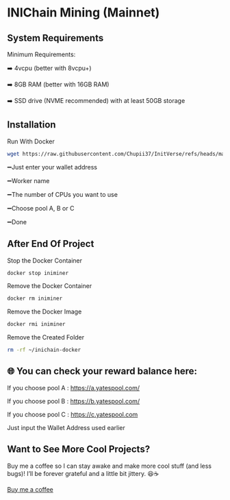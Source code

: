 #  INIChain Mining (Mainnet)

## System Requirements
Minimum Requirements:

➡️ 4vcpu (better with 8vcpu+)

➡️ 8GB RAM (better with 16GB RAM)

➡️ SSD drive (NVME recommended) with at least 50GB storage

## Installation
Run With Docker
```bash
wget https://raw.githubusercontent.com/Chupii37/InitVerse/refs/heads/main/Mainet/iniminer.sh && chmod +x iniminer.sh && ./iniminer.sh
 ```
➖Just enter your wallet address

➖Worker name

➖The number of CPUs you want to use

➖Choose pool A, B or C

➖Done

## After End Of Project
Stop the Docker Container
```bash
docker stop iniminer
 ```

Remove the Docker Container
```bash
docker rm iniminer
 ```

Remove the Docker Image
```bash
docker rmi iniminer
 ```

Remove the Created Folder
```bash
rm -rf ~/inichain-docker
 ```

## 🌐 You can check your reward balance here:
If you choose pool A : https://a.yatespool.com/

If you choose pool B : https://b.yatespool.com/

If you choose pool C : https://c.yatespool.com

Just input the Wallet Address used earlier

## Want to See More Cool Projects?

Buy me a coffee so I can stay awake and make more cool stuff (and less bugs)! I’ll be forever grateful and a little bit jittery. 😆☕ 

[Buy me a coffee](https://paypal.me/chupii37 )
